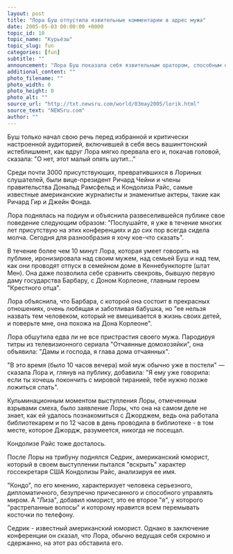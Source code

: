 ```yaml
---
layout: post
title: "Лора Буш отпустила язвительные комментарии в адрес мужа"
date: 2005-05-03 00:00:00 +0000
topic_id: 10
topic_name: "Курьёзы"
topic_slug: fun
categories: [fun]
subtitle: ""
announcement: "Лора Буш показала себя язвительным оратором, способным отпустить хорошие шутки в адрес своего мужа, президента США. Она заняла его место на трибуне и выступила перед критически относящейся к его политике аудиторией, корреспондентами, которые съехались в Вашингтон на ежегодную конференцию, пишет El Mundo (перевод на сайте Inopressa)."
additional_content: ""
photo_filename: ""
photo_width: 0
photo_height: 0
photo_alt: ""
source_url: "http://txt.newsru.com/world/03may2005/lorik.html"
source_text: "NEWSru.com"
author: ""
---
```

Буш только начал свою речь перед избранной и критически настроенной аудиторией, включившей в себя весь вашингтонский истеблишмент, как вдруг Лора мягко прервала его и, покачав головой, сказала: "О нет, этот малый опять шутит..."

Среди почти 3000 присутствующих, превратившихся в Лориных слушателей, были вице-президент Ричард Чейни и члены правительства Дональд Рамсфельд и Кондолиза Райс, самые известные американские журналисты и знаменитые актеры, такие как Ричард Гир и Джейн Фонда.

Лора поднялась на подиум и объяснила развеселившейся публике свое поведение следующим образом: "Послушайте, я уже в течение многих лет присутствую на этих конференциях и до сих пор всегда сидела молча. Сегодня для разнообразия я хочу кое-что сказать".

В течение более чем 10 минут Лора, которая умеет говорить на публике, иронизировала над своим мужем, над семьей Буш и над тем, как они проводят отпуск в семейном доме в Кеннебункпорте (штат Мен). Она даже позволила себе сравнить свекровь, бывшую первую даму государства Барбару, с Доном Корлеоне, главным героем "Крестного отца".

Лора объяснила, что Барбара, с которой она состоит в прекрасных отношениях, очень любящая и заботливая бабушка, но "ее нельзя назвать тем человеком, который не вмешивается в жизнь своих детей, и поверьте мне, она похожа на Дона Корлеоне".

Лора обшутила едва ли не все пристрастия своего мужа. Пародируя титры из телевизионного сериала "Отчаянные домохозяйки", она объявила: "Дамы и господа, я глава дома отчаянных".

"В это время (было 10 часов вечера) мой муж обычно уже в постели" &mdash; сказала Лора и, глянув на публику, добавила: "Я ему уже говорила: если ты хочешь покончить с мировой тиранией, тебе нужно позже ложиться спать".

Кульминационным моментом выступления Лоры, отмеченным взрывами смеха, было заявление Лоры, что она на самом деле не знает, как ей удалось познакомиться с Джорджем, ведь она работала библиотекарем и по 12 часов в день проводила в библиотеке - в том месте, которое Джордж, разумеется, никогда не посещал.

Кондолизе Райс тоже досталось.

После Лоры на трибуну поднялся Седрик, американский юморист, который в своем выступлении пытался "вскрыть" характер госсекретаря США Кондолизы Райс, анализируя ее имя.

"Кондо", по его мнению, характеризует человека серьезного, дипломатичного, безупречно причесанного и способного управлять миром. А "Лиза", добавил юморист, это ее второе "я", у которого "растрепанные волосы" и которому нравится всем перемывать косточки по телефону.

Седрик - известный американский юморист. Однако в заключение конференции он сказал, что Лора, обычно ведущая себя скромно и сдержанно, на этот раз обставила его.
